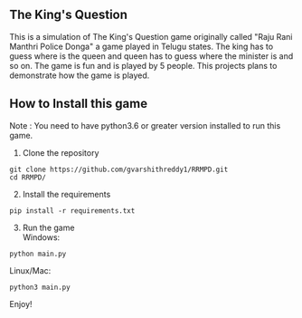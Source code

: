 ﻿## The King's Question

This is a simulation of The King's Question game originally called "Raju Rani Manthri Police Donga" a game played in Telugu states. The king has to guess where is the queen and queen has to guess where the minister is and so on. The game is fun and is played by 5 people. This projects plans to demonstrate how the game is played.

## How to Install this game
Note : You need to have python3.6 or greater version installed to run this game.
1. Clone the repository

```
git clone https://github.com/gvarshithreddy1/RRMPD.git
cd RRMPD/
```
2. Install the requirements
```
pip install -r requirements.txt
```
3. Run the game \
Windows:
```
python main.py
```
Linux/Mac:
```
python3 main.py
```
Enjoy!
